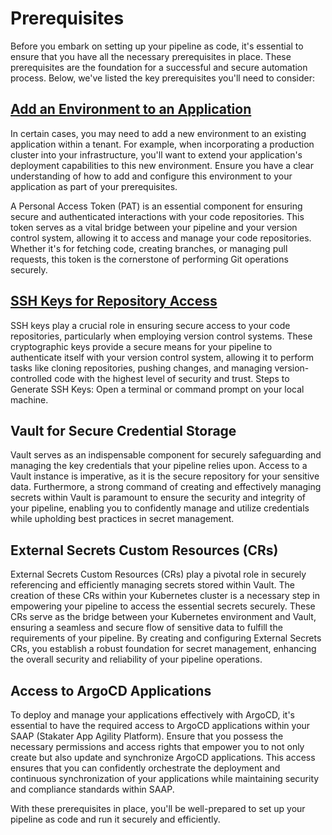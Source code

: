 # Prerequisites

Before you embark on setting up your pipeline as code, it's essential to ensure that you have all the necessary prerequisites in place. These prerequisites are the foundation for a successful and secure automation process. Below, we've listed the key prerequisites you'll need to consider:

## [Add an Environment to an Application](./add-build-environment/add-environment.md)

In certain cases, you may need to add a new environment to an existing application within a tenant. For example, when incorporating a production cluster into your infrastructure, you'll want to extend your application's deployment capabilities to this new environment. Ensure you have a clear understanding of how to add and configure this environment to your application as part of your prerequisites.

A Personal Access Token (PAT) is an essential component for ensuring secure and authenticated interactions with your code repositories. This token serves as a vital bridge between your pipeline and your version control system, allowing it to access and manage your code repositories. Whether it's for fetching code, creating branches, or managing pull requests, this token is the cornerstone of performing Git operations securely.

## [SSH Keys for Repository Access](./github-ssh/github-ssh.md)

SSH keys play a crucial role in ensuring secure access to your code repositories, particularly when employing version control systems. These cryptographic keys provide a secure means for your pipeline to authenticate itself with your version control system, allowing it to perform tasks like cloning repositories, pushing changes, and managing version-controlled code with the highest level of security and trust.
Steps to Generate SSH Keys:
Open a terminal or command prompt on your local machine.

## Vault for Secure Credential Storage

Vault serves as an indispensable component for securely safeguarding and managing the key credentials that your pipeline relies upon. Access to a Vault instance is imperative, as it is the secure repository for your sensitive data. Furthermore, a strong command of creating and effectively managing secrets within Vault is paramount to ensure the security and integrity of your pipeline, enabling you to confidently manage and utilize credentials while upholding best practices in secret management.

## External Secrets Custom Resources (CRs)

External Secrets Custom Resources (CRs) play a pivotal role in securely referencing and efficiently managing secrets stored within Vault. The creation of these CRs within your Kubernetes cluster is a necessary step in empowering your pipeline to access the essential secrets securely. These CRs serve as the bridge between your Kubernetes environment and Vault, ensuring a seamless and secure flow of sensitive data to fulfill the requirements of your pipeline. By creating and configuring External Secrets CRs, you establish a robust foundation for secret management, enhancing the overall security and reliability of your pipeline operations.

## Access to ArgoCD Applications

To deploy and manage your applications effectively with ArgoCD, it's essential to have the required access to ArgoCD applications within your SAAP (Stakater App Agility Platform). Ensure that you possess the necessary permissions and access rights that empower you to not only create but also update and synchronize ArgoCD applications. This access ensures that you can confidently orchestrate the deployment and continuous synchronization of your applications while maintaining security and compliance standards within SAAP.

With these prerequisites in place, you'll be well-prepared to set up your pipeline as code and run it securely and efficiently.

